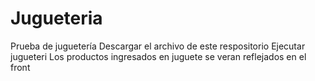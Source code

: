 # Jugueteria

Prueba de juguetería
Descargar el archivo de este respositorio
Ejecutar jugueteri
Los productos ingresados en juguete se veran reflejados en el front
